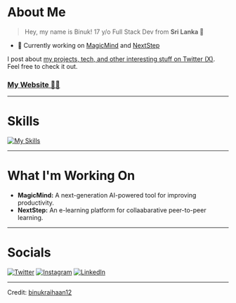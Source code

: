 # About Me   

> Hey, my name is Binuk! 17 y/o Full Stack Dev from **Sri Lanka 🦁**  

- 🔨 Currently working on [MagicMind](https://github.com/binukraihaan12) and [NextStep](https://github.com/binukraihaan12/nextstep3)  

I post about [my projects, tech, and other interesting stuff on Twitter (X)](https://twitter.com/binuk_raihaan). Feel free to check it out.  

### [My Website 🧑‍💻](https://github.com/binukraihaan12)  

---

# Skills  

[![My Skills](https://skillicons.dev/icons?i=js,ts,python,tailwind,next,mongo,react,flutter,php,firebase,vite)](#)

---

# What I'm Working On  

- **MagicMind:** A next-generation AI-powered tool for improving productivity.  
- **NextStep:** An e-learning platform for collaabarative peer-to-peer learning.  

---

# Socials  

<p align="left">  
<a href="https://twitter.com/binuk_raihaan" target="_blank"><img src="https://skillicons.dev/icons?i=twitter" alt="Twitter"></a>  
<a href="https://www.instagram.com/binuk_raihaan/" target="_blank"><img src="https://skillicons.dev/icons?i=instagram" alt="Instagram"></a>  
<a href="https://www.linkedin.com/in/binuk-raihaan" target="_blank"><img src="https://skillicons.dev/icons?i=linkedin" alt="LinkedIn"></a>  
</p>

---

Credit: [binukraihaan12](https://github.com/binukraihaan12)
